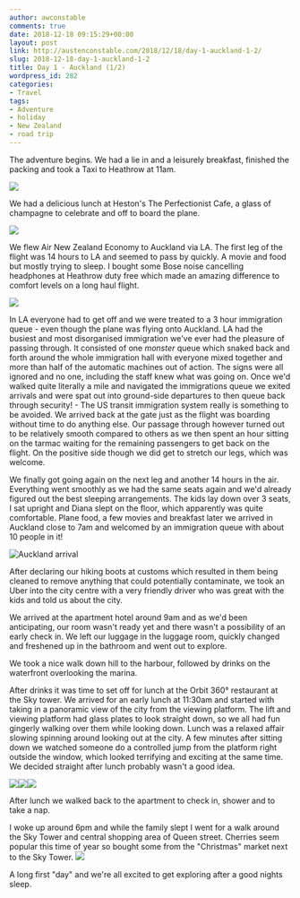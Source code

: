 ```yaml
---
author: awconstable
comments: true
date: 2018-12-18 09:15:29+00:00
layout: post
link: http://austenconstable.com/2018/12/18/day-1-auckland-1-2/
slug: 2018-12-18-day-1-auckland-1-2
title: Day 1 - Auckland (1/2)
wordpress_id: 282
categories:
- Travel
tags:
- Adventure
- holiday
- New Zealand
- road trip
---
```


The adventure begins. We had a lie in and a leisurely breakfast, finished the packing and took a Taxi to Heathrow at 11am.

![](../../../images/2018/12/213b523c-eb1a-48e5-9d09-10aba426b287.jpg)

We had a delicious lunch at Heston's The Perfectionist Cafe, a glass of champagne to celebrate and off to board the plane.

![](../../../images/2018/12/63546604-b9a8-4847-b929-5bea232bd7f1.jpg)

We flew Air New Zealand Economy to Auckland via LA. The first leg of the flight was 14 hours to LA and seemed to pass by quickly. A movie and food but mostly trying to sleep. I bought some Bose noise cancelling headphones at Heathrow duty free which made an amazing difference to comfort levels on a long haul flight.

![](../../../images/2018/12/img_2157.jpg)

In LA everyone had to get off and we were treated to a 3 hour immigration queue - even though the plane was flying onto Auckland. LA had the busiest and most disorganised immigration we've ever had the pleasure of passing through. It consisted of one _monster_ queue which snaked back and forth around the whole immigration hall with everyone mixed together and more than half of the automatic machines out of action. The signs were all ignored and no one, including the staff knew what was going on. Once we'd walked quite literally a mile and navigated the immigrations queue we exited arrivals and were spat out into ground-side departures to then queue back through security! - The US transit immigration system really is something to be avoided. We arrived back at the gate just as the flight was boarding without time to do anything else. Our passage through however turned out to be relatively smooth compared to others as we then spent an hour sitting on the tarmac waiting for the remaining passengers to get back on the flight. On the positive side though we did get to stretch our legs, which was welcome.

We finally got going again on the next leg and another 14 hours in the air. Everything went smoothly as we had the same seats again and we'd already figured out the best sleeping arrangements. The kids lay down over 3 seats, I sat upright and Diana slept on the floor, which apparently was quite comfortable. Plane food, a few movies and breakfast later we arrived in Auckland close to 7am and welcomed by an immigration queue with about 10 people in it!

![Auckland arrival](../../../images/2018/12/e265e3bd-f1ef-46e2-9d5b-2e9de0bd50cf.jpg)

After declaring our hiking boots at customs which resulted in them being cleaned to remove anything that could potentially contaminate, we took an Uber into the city centre with a very friendly driver who was great with the kids and told us about the city.

We arrived at the apartment hotel around 9am and as we'd been anticipating, our room wasn't ready yet and there wasn't a possibility of an early check in. We left our luggage in the luggage room, quickly changed and freshened up in the bathroom and went out to explore.

We took a nice walk down hill to the harbour, followed by drinks on the waterfront overlooking the marina.

After drinks it was time to set off for lunch at the Orbit 360° restaurant at the Sky tower. We arrived for an early lunch at 11:30am and started with taking in a panoramic view of the city from the viewing platform. The lift and viewing platform had glass plates to look straight down, so we all had fun gingerly walking over them while looking down. Lunch was a relaxed affair slowing spinning around looking out at the city. A few minutes after sitting down we watched someone do a controlled jump from the platform right outside the window, which looked terrifying and exciting at the same time. We decided straight after lunch probably wasn't a good idea.

![](../../../images/2018/12/img_2164.jpg)![](../../../images/2018/12/img_2160.jpg)![](../../../images/2018/12/img_2158.jpg)

After lunch we walked back to the apartment to check in, shower and to take a nap.

I woke up around 6pm and while the family slept I went for a walk around the Sky Tower and central shopping area of Queen street. Cherries seem popular this time of year so bought some from the "Christmas" market next to the Sky Tower.  ![](../../../images/2018/12/img_2171.jpg)

A long first "day" and we're all excited to get exploring after a good nights sleep.
